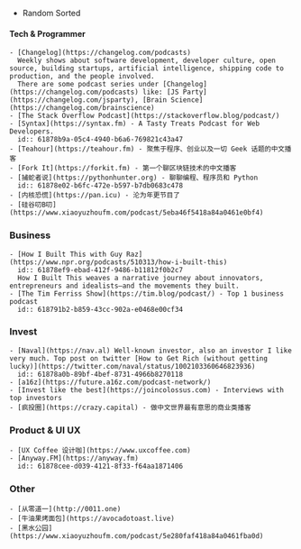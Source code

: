 - Random Sorted
#### Tech & Programmer
	- [Changelog](https://changelog.com/podcasts)  
	  Weekly shows about software development, developer culture, open source, building startups, artificial intelligence, shipping code to production, and the people involved.
	  There are some podcast series under [Changelog](https://changelog.com/podcasts) like: [JS Party](https://changelog.com/jsparty), [Brain Science](https://changelog.com/brainscience)
	- [The Stack Overflow Podcast](https://stackoverflow.blog/podcast/)
	- [Syntax](https://syntax.fm) - A Tasty Treats Podcast for Web Developers.
	  id:: 61878b9a-05c4-4940-b6a6-769821c43a47
	- [Teahour](https://teahour.fm) - 聚焦于程序、创业以及一切 Geek 话题的中文播客
	- [Fork It](https://forkit.fm) - 第一个聊区块链技术的中文播客
	- [捕蛇者说](https://pythonhunter.org) - 聊聊编程、程序员和 Python
	  id:: 61878e02-b6fc-472e-b597-b7db0683c478
	- [内核恐慌](https://pan.icu) - 沦为年更节目了
	- [硅谷叨B叨](https://www.xiaoyuzhoufm.com/podcast/5eba46f5418a84a0461e0bf4)
### Business
	- [How I Built This with Guy Raz](https://www.npr.org/podcasts/510313/how-i-built-this)
	  id:: 61878ef9-ebad-412f-9486-b11812f0b2c7
	  How I Built This weaves a narrative journey about innovators, entrepreneurs and idealists—and the movements they built.
	- [The Tim Ferriss Show](https://tim.blog/podcast/) - Top 1 business podcast
	  id:: 618791b2-b859-43cc-902a-e0468e00cf34
### Invest
	- [Naval](https://nav.al) Well-known investor, also an investor I like very much. Top post on twitter [How to Get Rich (without getting lucky)](https://twitter.com/naval/status/1002103360646823936)
	  id:: 61878a0b-89bf-4bef-8731-4966b8270118
	- [a16z](https://future.a16z.com/podcast-network/)
	- [Invest like the best](https://joincolossus.com) - Interviews with top investors
	- [疯投圈](https://crazy.capital) - 做中文世界最有意思的商业类播客
### Product & UI UX
	- [UX Coffee 设计咖](https://www.uxcoffee.com)
	- [Anyway.FM](https://anyway.fm)
	  id:: 61878cee-d039-4121-8f33-f64aa1871406
### Other
	- [从零道一](http://0011.one)
	- [牛油果烤面包](https://avocadotoast.live)
	- [黑水公园](https://www.xiaoyuzhoufm.com/podcast/5e280faf418a84a0461fba0d)
